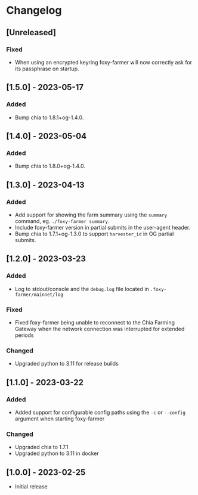 # Changelog

## [Unreleased]

### Fixed

- When using an encrypted keyring foxy-farmer will now correctly ask for its passphrase on startup.

## [1.5.0] - 2023-05-17

### Added

- Bump chia to 1.8.1+og-1.4.0.

## [1.4.0] - 2023-05-04

### Added

- Bump chia to 1.8.0+og-1.4.0.

## [1.3.0] - 2023-04-13

### Added

- Add support for showing the farm summary using the `summary` command, eg. `./foxy-farmer summary`.
- Include foxy-farmer version in partial submits in the user-agent header.
- Bump chia to 1.7.1+og-1.3.0 to support `harvester_id` in OG partial submits.

## [1.2.0] - 2023-03-23

### Added

- Log to stdout/console and the `debug.log` file located in `.foxy-farmer/mainnet/log`

### Fixed

- Fixed foxy-farmer being unable to reconnect to the Chia Farming Gateway when the network connection was interrupted for extended periods

### Changed

- Upgraded python to 3.11 for release builds

## [1.1.0] - 2023-03-22

### Added

- Added support for configurable config paths using the `-c` or `--config` argument when starting foxy-farmer

### Changed

- Upgraded chia to 1.7.1
- Upgraded python to 3.11 in docker

## [1.0.0] - 2023-02-25

- Initial release
